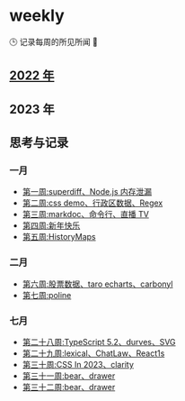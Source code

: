 <!--
 * @Author: try try418@163.com
 * @Date: 2022-09-18 12:02:35
 * @Description:
-->

# weekly

🕒 记录每周的所见所闻 🥊

## [2022 年](./2022.md)

## 2023 年

## 思考与记录

### 一月

- [第一周:superdiff、Node.js 内存泄漏](./2023/1.md)
- [第二周:css demo、行政区数据、Regex](./2023/2.md)
- [第三周:markdoc、命令行、直播 TV](./2023/3.md)
- [第四周:新年快乐](./2023/4.md)
- [第五周:HistoryMaps](./2023/5.md)

### 二月

- [第六周:股票数据、taro echarts、carbonyl](./2023/6.md)
- [第七周:poline](./2023/7.md)

### 七月

- [第二十八周:TypeScript 5.2、durves、SVG](./2023/28.md)
- [第二十九周:lexical、ChatLaw、React1s](./2023/29.md)
- [第三十周:CSS In 2023、clarity](./2023/30.md)
- [第三十一周:bear、drawer](./2023/31.md)
- [第三十二周:bear、drawer](./2023/32.md)
